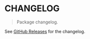 # CHANGELOG

> Package changelog.

See [GitHub Releases](https://github.com/stdlib-js/assert-is-float32vector-like/releases) for the changelog.